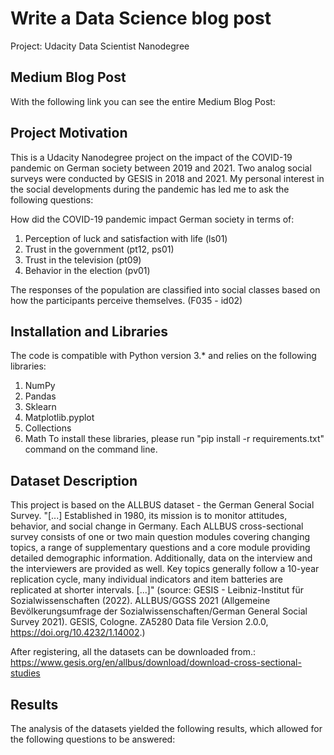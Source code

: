 # Write a Data Science blog post
Project: Udacity Data Scientist Nanodegree

## Medium Blog Post
With the following link you can see the entire Medium Blog Post: 

## Project Motivation
This is a Udacity Nanodegree project on the impact of the COVID-19 pandemic on German society between 2019 and 2021. Two analog social surveys were conducted by GESIS in 2018 and 2021. My personal interest in the social developments during the pandemic has led me to ask the following questions:

How did the COVID-19 pandemic impact German society in terms of:
1. Perception of luck and satisfaction with life (ls01)
2. Trust in the government (pt12, ps01)
3. Trust in the television (pt09)
4. Behavior in the election (pv01)

The responses of the population are classified into social classes based on how the participants perceive themselves. (F035 - id02)

## Installation and Libraries
The code is compatible with Python version 3.* and relies on the following libraries:
1. NumPy
2. Pandas
3. Sklearn
4. Matplotlib.pyplot
5. Collections
6. Math
To install these libraries, please run "pip install -r requirements.txt" command on the command line.

## Dataset Description
This project is based on the ALLBUS dataset - the German General Social Survey.
"[...] Established in 1980, its mission is to monitor attitudes, behavior, and social change in Germany. Each ALLBUS cross-sectional survey consists of one or two main question modules covering changing topics, a range of supplementary questions and a core module providing detailed demographic information. Additionally, data on the interview and the interviewers are provided as well. Key topics generally follow a 10-year replication cycle, many individual indicators and item batteries are replicated at shorter intervals. [...]" 
(source: GESIS - Leibniz-Institut für Sozialwissenschaften (2022). ALLBUS/GGSS 2021 (Allgemeine Bevölkerungsumfrage der Sozialwissenschaften/German General Social Survey 2021). GESIS, Cologne. ZA5280 Data file Version 2.0.0, https://doi.org/10.4232/1.14002.)

After registering, all the datasets can be downloaded from.: https://www.gesis.org/en/allbus/download/download-cross-sectional-studies

## Results
The analysis of the datasets yielded the following results, which allowed for the following questions to be answered: